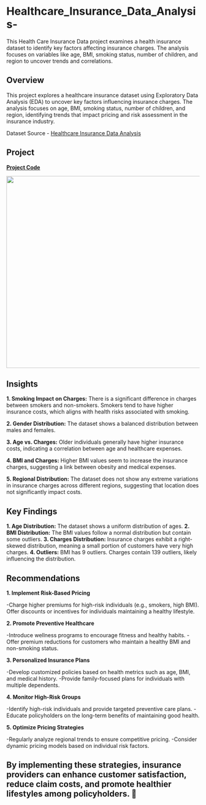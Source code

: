 # Healthcare_Insurance_Data_Analysis-

This Health  Care Insurance Data project examines a health insurance dataset to identify key factors affecting insurance charges. The analysis focuses on variables like age, BMI, smoking status, number of children, and region to uncover trends and correlations.

## Overview

This project explores a healthcare insurance dataset using Exploratory Data Analysis (EDA) to uncover key factors influencing insurance charges. The analysis focuses on age, BMI, smoking status, number of children, and region, identifying trends that impact pricing and risk assessment in the insurance industry.

Dataset Source - [Healthcare Insurance Data Analysis ](https://www.kaggle.com/datasets/willianoliveiragibin/healthcare-insurance)

## Project

**[Project Code](https://www.kaggle.com/code/adeebhashmi/healthcare-insurance-data-analysis)**

<img src="https://www.reliancegeneral.co.in/siteAssets/rgiclassets/images/blogs-images/difference-between-life-Insurance-and-health-insurance2.webp" width=900 height=500 >

## Insights

**1. Smoking Impact on Charges:** There is a significant difference in charges between smokers and non-smokers. Smokers tend to have higher insurance costs, which aligns with health risks associated with smoking.

**2. Gender Distribution:** The dataset shows a balanced distribution between males and females.

**3. Age vs. Charges:** Older individuals generally have higher insurance costs, indicating a correlation between age and healthcare expenses.

**4. BMI and Charges:** Higher BMI values seem to increase the insurance charges, suggesting a link between obesity and medical expenses.

**5. Regional Distribution:** The dataset does not show any extreme variations in insurance charges across different regions, suggesting that location does not significantly impact costs.


## Key Findings

**1. Age Distribution:** The dataset shows a uniform distribution of ages.
**2. BMI Distribution:** The BMI values follow a normal distribution but contain some outliers.
**3. Charges Distribution:** Insurance charges exhibit a right-skewed distribution, meaning a small portion of customers have very high charges.
**4. Outliers:** BMI has 9 outliers. Charges contain 139 outliers, likely influencing the distribution.

## Recommendations

**1. Implement Risk-Based Pricing**

-Charge higher premiums for high-risk individuals (e.g., smokers, high BMI).
Offer discounts or incentives for individuals maintaining a healthy lifestyle.

**2. Promote Preventive Healthcare**

-Introduce wellness programs to encourage fitness and healthy habits.
-Offer premium reductions for customers who maintain a healthy BMI and non-smoking status.

**3. Personalized Insurance Plans**

-Develop customized policies based on health metrics such as age, BMI, and medical history.
-Provide family-focused plans for individuals with multiple dependents.

**4. Monitor High-Risk Groups**

-Identify high-risk individuals and provide targeted preventive care plans.
-Educate policyholders on the long-term benefits of maintaining good health.

**5. Optimize Pricing Strategies**

-Regularly analyze regional trends to ensure competitive pricing.
-Consider dynamic pricing models based on individual risk factors.

## By implementing these strategies, insurance providers can enhance customer satisfaction, reduce claim costs, and promote healthier lifestyles among policyholders. 🚀

